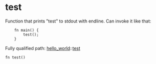 # test

Function that prints "test" to stdout with endline.
Can invoke it like that:
```cairo
    fn main() {
        test();
    }
```

Fully qualified path: [hello_world](./hello_world.md)::[test](./hello_world-test.md)

<pre><code class="language-rust">fn test()</code></pre>

